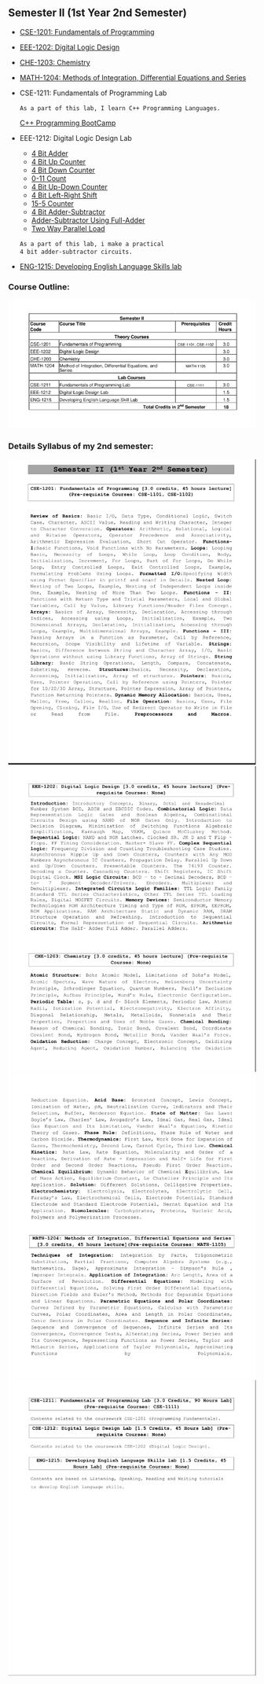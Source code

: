 ## Semester II (1st Year 2nd Semester)

- [CSE-1201: Fundamentals of Programming](./cse_1201/)
- [EEE-1202: Digital Logic Design](./eee_1202/)
- [CHE-1203: Chemistry](./che_1203/)
- [MATH-1204: Methods of Integration, Differential Equations and Series](./math_1204/)
- CSE-1211: Fundamentals of Programming Lab

      As a part of this lab, I learn C++ Programming Languages.

  [C++ Programming BootCamp](https://github.com/eyasir329/cpp_bootcamp)

- EEE-1212: Digital Logic Design Lab

  - [4 Bit Adder](https://www.tinkercad.com/things/chufPpuHVxk-4-bit-adder)
  - [4 Bit Up Counter](https://www.tinkercad.com/things/0Yz7RA1iZ8I-4-bit-up-counter)
  - [4 Bit Down Counter](https://www.tinkercad.com/things/fnZWudZZxJU-4-bit-down-counter)
  - [0-11 Count](https://www.tinkercad.com/things/2AdEorJ6rTl-0-11-count)
  - [4 Bit Up-Down Counter](https://www.tinkercad.com/things/ahlJz8JvFqe-4-bit-up-down-counter)
  - [4 Bit Left-Right Shift](https://www.tinkercad.com/things/6y3vhPRFAnY-4-bit-right-left-shift-resister)
  - [15-5 Counter](https://www.tinkercad.com/things/29pA5XuIz4p-15-5-counter)
  - [4 Bit Adder-Subtractor](https://www.tinkercad.com/things/8rpk3xoMnU4-4-bit-adder-amp-subtractor)
  - [Adder-Subtractor Using Full-Adder](https://www.tinkercad.com/things/hVa0wBVIJxq-full-adder-addersubtractor)
  - [Two Way Parallel Load](https://www.tinkercad.com/things/7B6xjNVazBu-two-way-parallel-load)

  ```
  As a part of this lab, i make a practical
  4 bit adder-subtractor circuits.
  ```

- [ENG-1215: Developing English Language Skills lab](./eng_1215/)

### Course Outline:

![semester1](./extra/outline.png)

### Details Syllabus of my 2nd semester:

![sy1](./extra/sy1.png)
![sy2](./extra/sy2.png)
![sy3](./extra/sy3.png)
![sy4](./extra/sy4.png)
